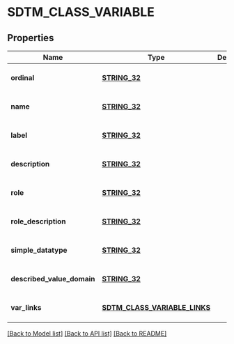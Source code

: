 # SDTM_CLASS_VARIABLE

## Properties
Name | Type | Description | Notes
------------ | ------------- | ------------- | -------------
**ordinal** | [**STRING_32**](STRING_32.md) |  | [optional] [default to null]
**name** | [**STRING_32**](STRING_32.md) |  | [optional] [default to null]
**label** | [**STRING_32**](STRING_32.md) |  | [optional] [default to null]
**description** | [**STRING_32**](STRING_32.md) |  | [optional] [default to null]
**role** | [**STRING_32**](STRING_32.md) |  | [optional] [default to null]
**role_description** | [**STRING_32**](STRING_32.md) |  | [optional] [default to null]
**simple_datatype** | [**STRING_32**](STRING_32.md) |  | [optional] [default to null]
**described_value_domain** | [**STRING_32**](STRING_32.md) |  | [optional] [default to null]
**var_links** | [**SDTM_CLASS_VARIABLE_LINKS**](SdtmClassVariableLinks.md) |  | [optional] [default to null]

[[Back to Model list]](../README.md#documentation-for-models) [[Back to API list]](../README.md#documentation-for-api-endpoints) [[Back to README]](../README.md)


